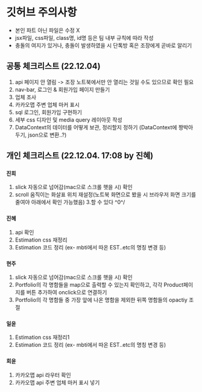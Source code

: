 # 깃허브 주의사항

- 본인 파트 아닌 파일은 수정 X
- jsx파일, css파일, class명, id명 등은 팀 내부 규칙에 따라 작성
- 충돌의 여지가 있거나, 충돌이 발생하였을 시 단톡방 혹은 조장에게 곧바로 알리기

## 공통 체크리스트 (22.12.04)

<!--1. 라우터 outlet 적용 안됨 -> '라우터 합치기' 및 'Navbar 사용'에 차질 생기므로 우선적으로 확인 필요-->
1. api 페이지 안 열림 -> 조장 노트북에서만 안 열리는 것일 수도 있으므로 확인 필요
2. nav-bar, 로그인 & 회원가입 페이지 만들기
3. 업체 조사
4. 카카오맵 주변 업체 마커 표시
5. sql 로그인, 회원가입 구현하기
6. 세부 css 디자인 및 media query 레이아웃 작성
7. DataContext의 데이터를 어떻게 보관, 정리할지 정하기 (DataContext에 짱박아두기, json으로 변환..?)

## 개인 체크리스트 (22.12.04. 17:08 by 진혜)

### `진희`
1. slick 자동으로 넘어감(mac으로 스크롤 햇을 시) 확인
2. scroll 움직이는 화살표 위치 재설정(노트북 화면으로 봤을 시 브라우저 화면 크기를 줄여야 아래에서 확인 가능했음)
3.할 수 있다 \^0^/

### `진혜`
1. api 확인
2. Estimation css 재정리
3. Estimation 코드 정리 (ex- mbti에서 따온 EST..etc의 명칭 변경 등)

### `현주`
1. slick 자동으로 넘어감(mac으로 스크롤 햇을 시) 확인
2. Portfolio의 각 명함들을 map으로 출력할 수 있는지 확인하고, 각각 Product페이지를 버튼 추가하여 onclick으로 연결하기
3. Portfolio의 각 명함들 중 가장 앞에 나온 명함을 제외한 뒤쪽 명함들의  opactiy 조절

### `일윤`
1. Estimation css 재정리1
2. Estimation 코드 정리 (ex- mbti에서 따온 EST..etc의 명칭 변경 등)

### `회윤`
1. 카카오맵 api 라우터 확인
2. 카카오맵 api 주변 업체 마커 표시 넣기


<!--
# Getting Started with Create React App

This project was bootstrapped with [Create React App](https://github.com/facebook/create-react-app).

## Available Scripts

In the project directory, you can run:

### `npm start`

Runs the app in the development mode.\
Open [http://localhost:3000](http://localhost:3000) to view it in your browser.

The page will reload when you make changes.\
You may also see any lint errors in the console.

### `npm test`

Launches the test runner in the interactive watch mode.\
See the section about [running tests](https://facebook.github.io/create-react-app/docs/running-tests) for more information.

### `npm run build`

Builds the app for production to the `build` folder.\
It correctly bundles React in production mode and optimizes the build for the best performance.

The build is minified and the filenames include the hashes.\
Your app is ready to be deployed!

See the section about [deployment](https://facebook.github.io/create-react-app/docs/deployment) for more information.

### `npm run eject`

**Note: this is a one-way operation. Once you `eject`, you can't go back!**

If you aren't satisfied with the build tool and configuration choices, you can `eject` at any time. This command will remove the single build dependency from your project.

Instead, it will copy all the configuration files and the transitive dependencies (webpack, Babel, ESLint, etc) right into your project so you have full control over them. All of the commands except `eject` will still work, but they will point to the copied scripts so you can tweak them. At this point you're on your own.

You don't have to ever use `eject`. The curated feature set is suitable for small and middle deployments, and you shouldn't feel obligated to use this feature. However we understand that this tool wouldn't be useful if you couldn't customize it when you are ready for it.

## Learn More

You can learn more in the [Create React App documentation](https://facebook.github.io/create-react-app/docs/getting-started).

To learn React, check out the [React documentation](https://reactjs.org/).

### Code Splitting

This section has moved here: [https://facebook.github.io/create-react-app/docs/code-splitting](https://facebook.github.io/create-react-app/docs/code-splitting)

### Analyzing the Bundle Size

This section has moved here: [https://facebook.github.io/create-react-app/docs/analyzing-the-bundle-size](https://facebook.github.io/create-react-app/docs/analyzing-the-bundle-size)

### Making a Progressive Web App

This section has moved here: [https://facebook.github.io/create-react-app/docs/making-a-progressive-web-app](https://facebook.github.io/create-react-app/docs/making-a-progressive-web-app)

### Advanced Configuration

This section has moved here: [https://facebook.github.io/create-react-app/docs/advanced-configuration](https://facebook.github.io/create-react-app/docs/advanced-configuration)

### Deployment

This section has moved here: [https://facebook.github.io/create-react-app/docs/deployment](https://facebook.github.io/create-react-app/docs/deployment)

### `npm run build` fails to minify

This section has moved here: [https://facebook.github.io/create-react-app/docs/troubleshooting#npm-run-build-fails-to-minify](https://facebook.github.io/create-react-app/docs/troubleshooting#npm-run-build-fails-to-minify)
-->